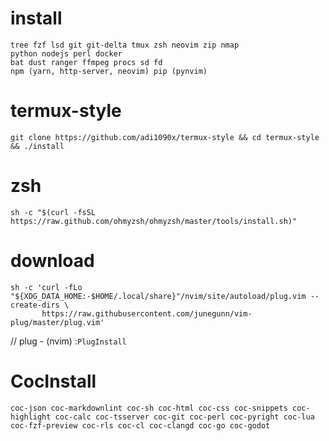 # install
```
tree fzf lsd git git-delta tmux zsh neovim zip nmap
python nodejs perl docker
bat dust ranger ffmpeg procs sd fd
npm (yarn, http-server, neovim) pip (pynvim)
```

# termux-style
```
git clone https://github.com/adi1090x/termux-style && cd termux-style && ./install
```

# zsh
```
sh -c "$(curl -fsSL https://raw.github.com/ohmyzsh/ohmyzsh/master/tools/install.sh)"
```

# download
```
sh -c 'curl -fLo "${XDG_DATA_HOME:-$HOME/.local/share}"/nvim/site/autoload/plug.vim --create-dirs \
       https://raw.githubusercontent.com/junegunn/vim-plug/master/plug.vim'
```
// plug - (nvim) :`PlugInstall`

# CocInstall
```
coc-json coc-markdownlint coc-sh coc-html coc-css coc-snippets coc-highlight coc-calc coc-tsserver coc-git coc-perl coc-pyright coc-lua coc-fzf-preview coc-rls coc-cl coc-clangd coc-go coc-godot
```
